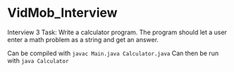 # VidMob_Interview
Interview 3 Task: Write a calculator program. The program should let a user enter a math problem as a string and get an answer.

Can be compiled with  <code>javac Main.java Calculator.java</code>
Can then be run with <code>java Calculator</code>

 
  
 
